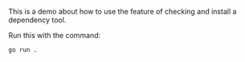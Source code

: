 This is a demo about how to use the feature of checking and install a dependency tool.

Run this with the command:

```shell
go run .
```